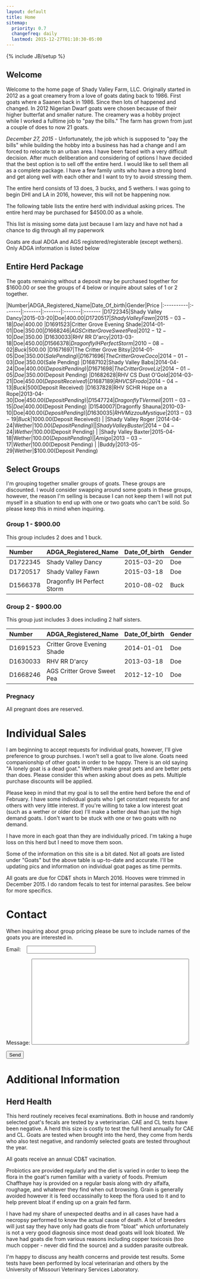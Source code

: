 ```yaml
---
layout: default
title: Home
sitemap:
  priority: 0.7
  changefreq: daily
  lastmod: 2015-12-27T01:10:30-05:00
---
```

{% include JB/setup %}

## Welcome

Welcome to the home page of Shady Valley Farm, LLC. Originally started in 2012 as a goat creamery from a love of
goats dating back to 1986. First goats where a Saanen back in 1986. Since then lots of happened and changed. In 2012
Nigerian Dwarf goats were chosen because of their higher butterfat and smaller nature. The creamery was a hobby project
while I worked a fulltime job to "pay the bills." The farm has grown from just a couple of does to now 21 goats.

*December 27, 2015* - Unfortunately, the job which is supposed to "pay the bills" while building the hobby into a business
has had a change and I am forced to relocate to an urban area. I have been faced with a very difficult decision. After much deliberation and considering of options
I have decided that the best option is to sell off the entire herd. I would like to sell them all as a complete package. I have
a few family units who have a strong bond and get along well with each other and I want to try to avoid stressing them.

The entire herd consists of 13 does, 3 bucks, and 5 wethers.  I was going to begin DHI and LA in 2016, however, this will not be
happening now. 

The following table lists the entire herd with individual asking prices. The entire herd may be purchased for $4500.00 as a whole.

This list is missing some data just because I am lazy and have not had a chance to dig through all my paperwork

Goats are dual ADGA and AGS registered/registerable (except wethers). Only ADGA information is listed below

## Entire Herd Package

The goats remaining without a deposit may be purchased together for $1600.00 or see the groups of 4 below or inquire about sales of 1 or 2 together.

|Number|ADGA_Registered_Name|Date_Of_birth|Gender|Price
|:----------|:-------|:-------|:-------|:-------|:-------
|D1722345|Shady Valley Dancy|2015-03-20|Doe|$400.00
|D1720517|Shady Valley Fawn|2015-03-18|Doe|$400.00
|D1691523|Critter Grove Evening Shade|2014-01-01|Doe|$350.00
|D1668246|AGS Critter Grove Sweet Pea|2012-12-10|Doe|$350.00
|D1630033|RHV RR D'arcy|2013-03-18|Doe|$450.00
|D1566378|Dragonfly IH Perfect Storm|2010-08-02|Buck|$500.00
|D1671697|The Critter Grove Bitsy|2014-01-05|Doe|$350.00(Sale Pending)
|D1671696|The Critter Grove Coco|2014-01-03|Doe|$350.00(Sale Pending)
|D1687102|Shady Valley Babs|2014-04-24|Doe|$400.00(Deposit Pending)
|D1671698|The Critter Grove Liz|2014-01-05|Doe|$350.00(Deposit Pending)
|D1682628|RHV CS Dust O'Gold|2014-03-21|Doe|$450.00(Deposit Received)
|D1687189|RHV CS Frodo|2014-04-13|Buck|$500(Deposit Received)
|D1637828|RHV SCHR Hope on a Rope|2013-04-30|Doe|$450.00(Deposit Pending)
|D1547724|Dragonfly T Vermeil|2011-03-15|Doe|$400.00(Deposit Pending)
|D1540007|Dragonfly Shauna|2010-03-10|Doe|$400.00(Deposit Pending)
|D1630035|RHV Mizzou Mystique|2013-03-19|Buck|$1000.00(Deposit Received))
| |Shady Valley Roger |2014-04-24|Wether|$100.00(Deposit Pending)
| |Shady Valley Buster|2014-04-24|Wether|$100.00(Deposit Pending)
| |Shady Valley Baxter|2015-04-18|Wether|$100.00(Deposit Pending)
| |Amigo|2013-03-17|Wether|$100.00(Deposit Pending)
| |Buddy|2013-05-29|Wether|$100.00(Deposit Pending)

## Select Groups

I'm grouping together smaller groups of goats. These groups are discounted.  I would consider swapping around some goats in these groups, however, the reason I'm selling is because
I can not keep them I will not put myself in a situation to end up with one or two goats who can't be sold. So please keep this in mind when inquiring. 

### Group 1 - $900.00

This group includes 2 does and 1 buck.

|Number|ADGA_Registered_Name|Date_Of_birth|Gender
|:----------|:-------|:-------|:-------
|D1722345|Shady Valley Dancy|2015-03-20|Doe
|D1720517|Shady Valley Fawn|2015-03-18|Doe
|D1566378|Dragonfly IH Perfect Storm|2010-08-02|Buck


### Group 2 - $900.00

This group just includes 3 does including 2 half sisters.

|Number|ADGA_Registered_Name|Date_Of_birth|Gender
|:----------|:-------|:-------|:--------
|D1691523|Critter Grove Evening Shade|2014-01-01|Doe
|D1630033|RHV RR D'arcy|2013-03-18|Doe
|D1668246|AGS Critter Grove Sweet Pea|2012-12-10|Doe

### Pregnacy 

All pregnant does are reserved.

# Individual Sales

I am beginning to accept requests for individual goats, however, I'll give preference to group purchses.  I won't sell a goat to live alone. Goats need companionship of other goats in order to be happy. There is
an old saying "A lonely goat is a dead goat."   Wethers make great pets and are better pets than does. Please consider this when asking about does as pets.  Multiple purchase discounts will be applied.

Please keep in mind that my goal is to sell the entire herd before the end of February. I have some individual goats who I get constant requests for and others with very little interest. If you're willing to take a low interest goat (such 
as a wether or older doe) I'll make a better deal than just the high demand goats.  I don't want to be stuck with one or two goats with no demand.

I have more in each goat than they are individually priced. I'm taking a huge loss on this herd but I need to move them soon. 

Some of the information on this site is a bit dated. Not all goats are listed under "Goats"  but the above table is up-to-date and accurate. I'll be updating pics and information on individual goat pages as time permits.

All goats are due for CD&T shots in March 2016. Hooves were trimmed in December 2015. I do random fecals to test for internal parasites. See below for more specifics.

# Contact

When inquiring about group pricing please be sure to include names of the goats you are interested in. 

<form action="http://formspree.io/wes0209@yahoo.com" method="POST">
  <p>Email:&nbsp;&nbsp;&nbsp; <input type="email" name="_replyto"></p>
  <p>Message: <textarea name="body" cols='50' rows='15'></textarea></p>
  <input type="submit" value="Send">
</form>

# Additional Information

## Herd Health

This herd routinely receives fecal examinations. Both in house and randomly selected goat's fecals are tested by a veterinarian.  CAE and CL tests have been negative. A herd this size is costly to test the full herd annually for CAE and CL. Goats are tested when brought into the herd, they come from herds who also test negative, and randomly selected goats are tested throughout the year. 

All goats receive an annual CD&T vacination.   

Probiotics are provided regularly and the diet is varied in order to keep the flora in the goat's rumen familiar with a variety of foods.  Premium Chaffhaye hay is provided on a regular basis along with
dry alfalfa, roughage, and whatever they find when out browsing.  Grain is generally avoided however it is feed occassinally to keep the flora used to it and to help prevent bloat if ending up on a grain fed farm.

I have had my share of unexpected deaths and in all cases have had a necropsy performed to know the actual cause of death.  A lot of breeders will just say they have only had goats die from "bloat" which unfortunately is not a very good diagnosis since most dead goats will look bloated.  We have had goats die from various reasons including copper toxicosis (too much copper - never did find the source) and a sudden parasite outbreak. 

I'm happy to discuss any health concerns and provide test results.  Some tests have been performed by local veterinarian and others by the University of Missouri Veterinary Services Laboratory. 



